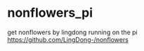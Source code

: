 # nonflowers_pi
get nonflowers by lingdong running on the pi https://github.com/LingDong-/nonflowers
